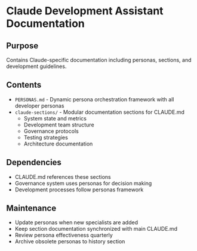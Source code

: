 # Claude Development Assistant Documentation

## Purpose
Contains Claude-specific documentation including personas, sections, and development guidelines.

## Contents
- `PERSONAS.md` - Dynamic persona orchestration framework with all developer personas
- `claude-sections/` - Modular documentation sections for CLAUDE.md
  - System state and metrics
  - Development team structure
  - Governance protocols
  - Testing strategies
  - Architecture documentation

## Dependencies
- CLAUDE.md references these sections
- Governance system uses personas for decision making
- Development processes follow personas framework

## Maintenance
- Update personas when new specialists are added
- Keep section documentation synchronized with main CLAUDE.md
- Review persona effectiveness quarterly
- Archive obsolete personas to history section